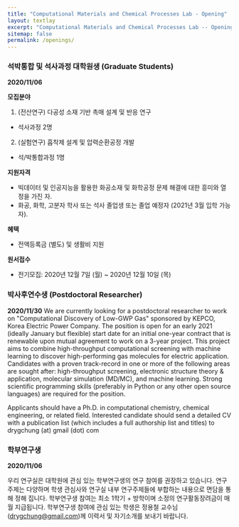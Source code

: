 ```yaml
---
title: "Computational Materials and Chemical Processes Lab - Opening"
layout: textlay
excerpt: "Computational Materials and Chemical Processes Lab -- Opening"
sitemap: false
permalink: /openings/
---
```

### **석박통합 및 석사과정 대학원생 (Graduate Students)**

**2020/11/06**

**모집분야**
1. (전산연구) 다공성 소재 기반 촉매 설계 및 반응 연구
- 석사과정 2명

2. (실험연구) 흡착제 설계 및 압력순환공정 개발
- 석/박통합과정 1명

**지원자격**
- 빅데이터 및 인공지능을 활용한 화공소재 및 화학공정 문제 해결에 대한 흥미와 열정을 가진 자.
- 화공, 화학, 고분자 학사 또는 석사 졸업생 또는 졸업 예정자 (2021년 3월 입학 가능자).

**혜택**
- 전액등록금 (별도) 및 생활비 지원

**원서접수**
- 전기모집: 2020년 12월 7일 (월) ~ 2020년 12월 10일 (목)

### **박사후연수생 (Postdoctoral Researcher)**
**2020/11/30**
We are currently looking for a postdoctoral researcher to work on "Computational Discovery of Low-GWP Gas" sponsored by KEPCO, Korea Electric Power Company. The position is open for an early 2021 (ideally January but flexible) start date for an initial one-year contract that is renewable upon mutual agreement to work on a 3-year project. This project aims to combine high-throughput computational screening with machine learning to discover high-performing gas molecules for electric application.
Candidates with a proven track-record in one or more of the following areas are sought after: high-throughput screening, electronic structure theory & application, molecular simulation (MD/MC), and machine learning. Strong scientific programming skills (preferably in Python or any other open source languages) are required for the position.

Applicants should have a Ph.D. in computational chemistry, chemical engineering, or related field. Interested candidate should send a detailed CV with a publication list (which includes a full authorship list and titles) to drygchung (at) gmail (dot) com

### **학부연구생**

**2020/11/06**

우리 연구실은 대학원에 관심 있는 학부연구생의 연구 참여를 권장하고 있습니다. 연구 주제는 다양하며 학생 관심사와 연구실 내부 연구주제들에 부합하는 내용으로 면담을 통해 정해 집니다. 학부연구생 참여는 최소 1학기 + 방학이며 소정의 연구활동장려금이 매월 지급됩니다. 학부연구생 참여에 관심 있는 학생은 정용철 교수님 (drygchung@gmail.com)께 이력서 및 자기소개를 보내기 바랍니다.
